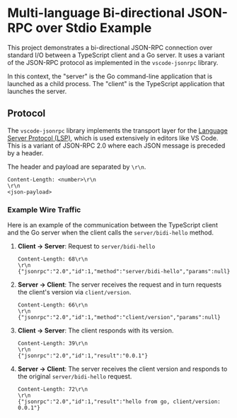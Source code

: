 # Multi-language Bi-directional JSON-RPC over Stdio Example

This project demonstrates a bi-directional JSON-RPC connection over standard I/O between a TypeScript client and a Go server. It uses a variant of the JSON-RPC protocol as implemented in the `vscode-jsonrpc` library.

In this context, the "server" is the Go command-line application that is launched as a child process. The "client" is the TypeScript application that launches the server.

## Protocol

The `vscode-jsonrpc` library implements the transport layer for the [Language Server Protocol (LSP)](https://microsoft.github.io/language-server-protocol/), which is used extensively in editors like VS Code. This is a variant of JSON-RPC 2.0 where each JSON message is preceded by a header.

The header and payload are separated by `\r\n`.

```
Content-Length: <number>\r\n
\r\n
<json-payload>
```

### Example Wire Traffic

Here is an example of the communication between the TypeScript client and the Go server when the client calls the `server/bidi-hello` method.

1.  **Client -> Server**: Request to `server/bidi-hello`

    ```
    Content-Length: 68\r\n
    \r\n
    {"jsonrpc":"2.0","id":1,"method":"server/bidi-hello","params":null}
    ```

2.  **Server -> Client**: The server receives the request and in turn requests the client's version via `client/version`.

    ```
    Content-Length: 66\r\n
    \r\n
    {"jsonrpc":"2.0","id":1,"method":"client/version","params":null}
    ```

3.  **Client -> Server**: The client responds with its version.

    ```
    Content-Length: 39\r\n
    \r\n
    {"jsonrpc":"2.0","id":1,"result":"0.0.1"}
    ```

4.  **Server -> Client**: The server receives the client version and responds to the original `server/bidi-hello` request.

    ```
    Content-Length: 72\r\n
    \r\n
    {"jsonrpc":"2.0","id":1,"result":"hello from go, client/version: 0.0.1"}
    ```

